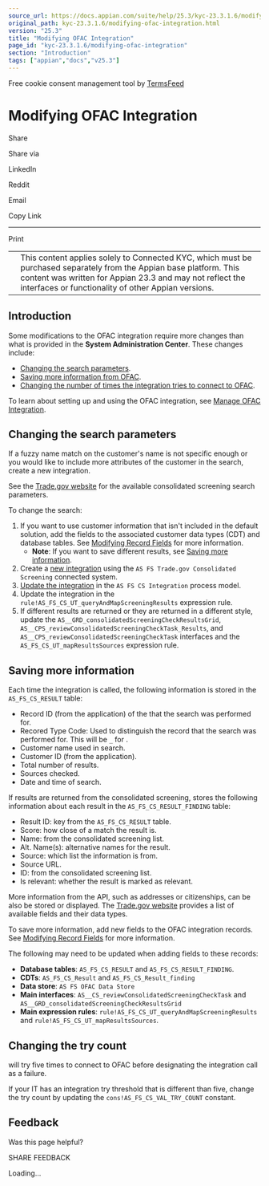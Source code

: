 ```yaml
---
source_url: https://docs.appian.com/suite/help/25.3/kyc-23.3.1.6/modifying-ofac-integration.html
original_path: kyc-23.3.1.6/modifying-ofac-integration.html
version: "25.3"
title: "Modifying OFAC Integration"
page_id: "kyc-23.3.1.6/modifying-ofac-integration"
section: "Introduction"
tags: ["appian","docs","v25.3"]
---
```



Free cookie consent management tool by [TermsFeed](https://www.termsfeed.com/)

# Modifying OFAC Integration

Share

Share via

LinkedIn

Reddit

Email

Copy Link

* * *

Print

<table><tbody><tr><td><i class="fa fa-check-square-o" aria-hidden="true"></i></td><td>This content applies solely to Connected KYC, which must be purchased separately from the Appian base platform. This content was written for Appian 23.3 and may not reflect the interfaces or functionality of other Appian versions.</td></tr></tbody></table>

## Introduction

Some modifications to the OFAC integration require more changes than what is provided in the **System Administration Center**. These changes include:

-   [Changing the search parameters](#changing-the-search-parameters).
-   [Saving more information from OFAC](#saving-more-information).
-   [Changing the number of times the integration tries to connect to OFAC](#changing-the-try-count).

To learn about setting up and using the OFAC integration, see [Manage OFAC Integration](managing-integrations.html#integrating-with-ofac).

## Changing the search parameters

If a fuzzy name match on the customer's name is not specific enough or you would like to include more attributes of the customer in the search, create a new integration.

See the [Trade.gov website](https://developer.trade.gov/api-details#api=consolidated-screening-list&operation=search) for the available consolidated screening search parameters.

To change the search:

1.  If you want to use customer information that isn't included in the default solution, add the fields to the associated customer data types (CDT) and database tables. See [Modifying Record Fields](modifying-record-fields.html) for more information.
    -   **Note**: If you want to save different results, see [Saving more information](#saving-more-information).
2.  Create a [new integration](../Create_an_Integration.html) using the `AS FS Trade.gov Consolidated Screening` connected system.
3.  [Update the integration](../Call_an_Integration.html#call-an-integration-in-a-process-model) in the `AS FS CS Integration` process model.
4.  Update the integration in the `rule!AS_FS_CS_UT_queryAndMapScreeningResults` expression rule.
5.  If different results are returned or they are returned in a different style, update the `AS__GRD_consolidatedScreeningCheckResultsGrid`, `AS__CPS_reviewConsolidatedScreeningCheckTask_Results`, and `AS__CPS_reviewConsolidatedScreeningCheckTask` interfaces and the `AS_FS_CS_UT_mapResultsSources` expression rule.

## Saving more information

Each time the integration is called, the following information is stored in the `AS_FS_CS_RESULT` table:

-   Record ID (from the application) of the that the search was performed for.
-   Recored Type Code: Used to distinguish the record that the search was performed for. This will be `_` for .
-   Customer name used in search.
-   Customer ID (from the application).
-   Total number of results.
-   Sources checked.
-   Date and time of search.

If results are returned from the consolidated screening, stores the following information about each result in the `AS_FS_CS_RESULT_FINDING` table:

-   Result ID: key from the `AS_FS_CS_RESULT` table.
-   Score: how close of a match the result is.
-   Name: from the consolidated screening list.
-   Alt. Name(s): alternative names for the result.
-   Source: which list the information is from.
-   Source URL.
-   ID: from the consolidated screening list.
-   Is relevant: whether the result is marked as relevant.

More information from the API, such as addresses or citizenships, can be also be stored or displayed. The [Trade.gov website](https://api.trade.gov/apps/store/apis/info?name=ConsolidatedScreeningListAPI&version=v1&provider=dataservices@trade.gov) provides a list of available fields and their data types.

To save more information, add new fields to the OFAC integration records. See [Modifying Record Fields](modifying-record-fields.html) for more information.

The following may need to be updated when adding fields to these records:

-   **Database tables**: `AS_FS_CS_RESULT` and `AS_FS_CS_RESULT_FINDING`.
-   **CDTs**: `AS_FS_CS_Result` and `AS_FS_CS_Result_finding`
-   **Data store**: `AS FS OFAC Data Store`
-   **Main interfaces**: `AS__CS_reviewConsolidatedScreeningCheckTask` and `AS__GRD_consolidatedScreeningCheckResultsGrid`
-   **Main expression rules**: `rule!AS_FS_CS_UT_queryAndMapScreeningResults` and `rule!AS_FS_CS_UT_mapResultsSources`.

## Changing the try count

will try five times to connect to OFAC before designating the integration call as a failure.

If your IT has an integration try threshold that is different than five, change the try count by updating the `cons!AS_FS_CS_VAL_TRY_COUNT` constant.

## Feedback

Was this page helpful?

SHARE FEEDBACK

Loading...
